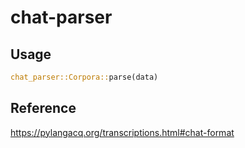 # chat-parser

## Usage

```rust
chat_parser::Corpora::parse(data)
```

## Reference

https://pylangacq.org/transcriptions.html#chat-format
